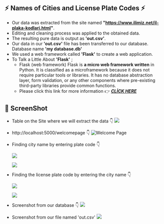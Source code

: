 
## :zap: Names of Cities and License Plate Codes :zap:
* Our data was extracted from the site named **"https://www.ilimiz.net/il-plaka-kodlari.html"**.
* Editing and cleaning process was applied to the obtained data.
* The resulting pure data is output as **'out.csv'**.
* Our data in our **'out.csv'** file has been transferred to our database. Database name **'my database.db'**
* We used a web framework called **'Flask'** to create a web application.
* To Talk a Little About **'Flask'** ; 
  * Flask (web framework) Flask is **a micro web framework written** in Python. It is classified as a microframework because it does not require particular tools or libraries. It has no database abstraction layer, form validation, or any other components where pre-existing third-party libraries provide common functions.
  * Please click this link for more information :point_right: [***CLİCK HERE***](https://flask.palletsprojects.com/en/2.0.x/)
 
## :camera_flash: ScreenShot
* Table on the Site where we will extract the data :point_down:
![](https://github.com/berkay-c/Python_WorkShops/blob/main/PythonWebScraping/NamesofCitiesandLicensePlateCodes/SS/SS1.png?raw=true)

* http://localhost:5000/welcomepage :point_down:
![Welcome Page](https://github.com/berkay-c/Python_WorkShops/blob/main/PythonWebScraping/NamesofCitiesandLicensePlateCodes/SS/SS2.png?raw=true)

* Finding city name by entering plate code :point_down:

  ![](https://github.com/berkay-c/Python_WorkShops/blob/main/PythonWebScraping/NamesofCitiesandLicensePlateCodes/SS/SS12.png?raw=true)
  
  ![](https://github.com/berkay-c/Python_WorkShops/blob/main/PythonWebScraping/NamesofCitiesandLicensePlateCodes/SS/SS13.png?raw=true)

* Finding the license plate code by entering the city name :point_down:

  ![](https://github.com/berkay-c/Python_WorkShops/blob/main/PythonWebScraping/NamesofCitiesandLicensePlateCodes/SS/SS10.png?raw=true)
  
  ![](https://github.com/berkay-c/Python_WorkShops/blob/main/PythonWebScraping/NamesofCitiesandLicensePlateCodes/SS/SS11.png?raw=true)

* Screenshot from our database :point_down:
![](https://github.com/berkay-c/Python_WorkShops/blob/main/PythonWebScraping/NamesofCitiesandLicensePlateCodes/SS/DatabaseSS.png?raw=true)

* Screenshot from our file named 'out.csv'
![](https://github.com/berkay-c/Python_WorkShops/blob/main/PythonWebScraping/NamesofCitiesandLicensePlateCodes/SS/out_csv.png?raw=true)


